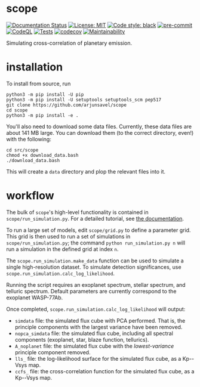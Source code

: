 # scope
[![Documentation Status](https://readthedocs.org/projects/scope-astr/badge/?version=latest)](https://scope-astr.readthedocs.io/en/latest/?badge=latest)
[![License: MIT](https://img.shields.io/badge/License-MIT-yellow.svg)](https://opensource.org/licenses/MIT)
[![Code style: black](https://img.shields.io/badge/code%20style-black-000000.svg)](https://github.com/psf/black)
[![pre-commit](https://img.shields.io/badge/pre--commit-enabled-brightgreen?logo=pre-commit)](https://github.com/pre-commit/pre-commit)
[![CodeQL](https://github.com/arjunsavel/scope/actions/workflows/codeql.yml/badge.svg)](https://github.com/arjunsavel/scope/actions/workflows/codeql.yml)
[![Tests](https://github.com/arjunsavel/scope/actions/workflows/python-package.yml/badge.svg)](https://github.com/arjunsavel/scope/actions/workflows/python-package.yml)
[![codecov](https://codecov.io/gh/arjunsavel/scope/graph/badge.svg?token=2Q1NPQ4817)](https://codecov.io/gh/arjunsavel/scope)
[![Maintainability](https://api.codeclimate.com/v1/badges/d70a25a6766ee132bd94/maintainability)](https://codeclimate.com/github/arjunsavel/scope/maintainability)


Simulating cross-correlation of planetary emission.

# installation
To install from source, run
```
python3 -m pip install -U pip
python3 -m pip install -U setuptools setuptools_scm pep517
git clone https://github.com/arjunsavel/scope
cd scope
python3 -m pip install -e .
```

You'll also need to download some data files. Currently, these data files are about 141 MB large. You can download them
(to the correct directory, even!) with the following:

```
cd src/scope
chmod +x download_data.bash
./download_data.bash
```

This will create a `data` directory and plop the relevant files into it.

# workflow
The bulk of `scope`'s high-level functionality is contained in `scope/run_simulation.py`.
For a detailed tutorial, see <a href="https://scope-astr.readthedocs.io/en/latest/">the documentation</a>.

To run a large set of models, edit `scope/grid.py` to define a parameter grid. This grid is then used to run a set of simulations in `scope/run_simulation.py`;
the command `python run_simulation.py n` will run a simulation in the defined grid at index `n`.

The `scope.run_simulation.make_data` function can be used to simulate a single high-resolution dataset. To
simulate detection significances, use `scope.run_simulation.calc_log_likelihood`.

Running the script requires an exoplanet spectrum, stellar spectrum, and telluric spectrum.
Default parameters are currently correspond to the exoplanet WASP-77Ab.

Once completed, `scope.run_simulation.calc_log_likelihood` will output:
- `simdata` file: the simulated flux cube with PCA performed. That is, the principle components with the largest variance have been removed.
- `nopca_simdata` file: the simulated flux cube, including all spectral components (exoplanet, star, blaze function, tellurics).
- `A_noplanet` file: the simulated flux cube with the *lowest-variance* principle component removed.
- `lls_` file: the log-likelihood surface for the simulated flux cube, as a Kp--Vsys map.
- `ccfs_` file: the cross-correlation function for the simulated flux cube, as a Kp--Vsys map.
